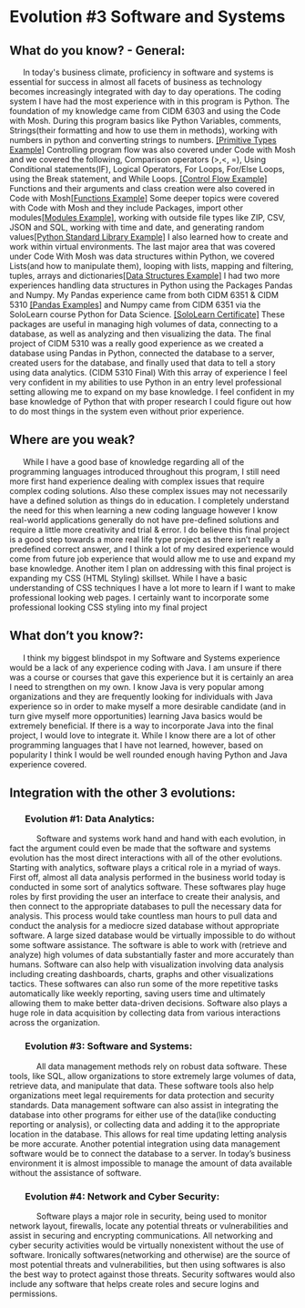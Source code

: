 # Evolution #3 Software and Systems

## What do you know? - General:
&nbsp;&nbsp;&nbsp;&nbsp;&nbsp;&nbsp;In today's business climate, proficiency in software and systems is essential for success in almost all facets of business as technology becomes increasingly integrated with day to day operations. The coding system I have had the most experience with in this program is Python. The foundation of my knowledge came from CIDM 6303 and using the Code with Mosh. During this program basics like Python Variables, comments, Strings(their formatting and how to use them in methods), working with numbers in python and converting strings to numbers. [[Primitive Types Example]](https://github.com/nanauman/Evolution3/blob/main/Python%20Code%20with%20Mosh%20Examples/Code%20with%20Mosh%20-%20Primitive%20Types.jpg) Controlling program flow was also covered under Code with Mosh and we covered the following, Comparison operators (>,<, =), Using Conditional statements(IF), Logical Operators, For Loops, For/Else Loops, using the Break statement, and While Loops. [[Control Flow Example]](https://github.com/nanauman/Evolution3/blob/main/Python%20Code%20with%20Mosh%20Examples/Code%20with%20Mosh%20-%20Control%20Flow.jpg) Functions and their arguments and class creation were also covered in Code with Mosh[[Functions Example]](https://github.com/nanauman/Evolution3/blob/main/Python%20Code%20with%20Mosh%20Examples/Code%20with%20Mosh%20-%20Functions.jpg) Some deeper topics were covered with Code with Mosh and they include Packages, import other modules[[Modules Example]](https://github.com/nanauman/Evolution3/blob/main/Python%20Code%20with%20Mosh%20Examples/Code%20with%20Mosh%20-%20Modules.jpg), working with outside file types like ZIP, CSV, JSON and SQL, working with time and date, and generating random values[[Python Standard Library Example]](https://github.com/nanauman/Evolution3/blob/main/Python%20Code%20with%20Mosh%20Examples/Code%20with%20Mosh%20-%20Python%20Standard%20Library.jpg) I also learned how to create and work within virtual environments. The last major area that was covered under Code With Mosh was data structures within Python, we covered Lists(and how to manipulate them), looping with lists, mapping and filtering, tuples, arrays and dictionaries[[Data Structures Example]](https://github.com/nanauman/Evolution3/blob/main/Python%20Code%20with%20Mosh%20Examples/Code%20with%20Mosh%20-%20Data%20Structures.jpg) I had two more experiences handling data structures in Python using the Packages Pandas and Numpy. My Pandas experience came from both CIDM 6351 & CIDM 5310 [[Pandas Examples]](https://github.com/nanauman/Evolution3/tree/main/Python%20Pandas%20Examples) and Numpy came from CIDM 6351 via the SoloLearn course Python for Data Science. [[SoloLearn Certificate]](https://github.com/nanauman/Evolution3/blob/main/Nathan%20Nauman%20Sololearn%20Python%20Data%20Science%20Certificate%20(1).jpg) These packages are useful in managing high volumes of data, connecting to a database, as well as analyzing and then visualizing the data. The final project of CIDM 5310 was a really good experience as we created a database using Pandas in Python, connected the database to a server, created users for the database, and finally used that data to tell a story using data analytics. (CIDM 5310 Final) With this array of experience I feel very confident in my abilities to use Python in an entry level professional setting allowing me to expand on my base knowledge. I feel confident in my base knowledge of Python that with proper research I could figure out how to do most things in the system even without prior experience. 


## Where are you weak?
&nbsp;&nbsp;&nbsp;&nbsp;&nbsp;&nbsp;While I have a good base of knowledge regarding all of the programming languages introduced throughout this program, I still need more first hand experience dealing with complex issues that require complex coding solutions. Also these complex issues may not necessarily have a defined solution as things do in education. I completely understand the need for this when learning a new coding language however I know real-world applications generally do not have pre-defined solutions and require a little more creativity and trial & error. I do believe this final project is a good step towards a more real life type project as there isn’t really a predefined correct answer, and I think a lot of my desired experience would come from future job experience that would allow me to use and expand my base knowledge. Another item I plan on addressing with this final project is expanding my CSS (HTML Styling) skillset. While I have a basic understanding of CSS techniques I have a lot more to learn if I want to make professional looking web pages. I certainly want to incorporate some professional looking CSS styling into my final project

## What don’t you know?:
&nbsp;&nbsp;&nbsp;&nbsp;&nbsp;&nbsp;I think my biggest blindspot in my Software and Systems experience would be a lack of any experience coding with Java. I am unsure if there was a course or courses that gave this experience but it is certainly an area I need to strengthen on my own. I know Java is very popular among organizations and they are frequently looking for individuals with Java experience so in order to make myself a more desirable candidate (and in turn give myself more opportunities) learning Java basics would be extremely beneficial. If there is a way to incorporate Java into the final project, I would love to integrate it. While I know there are a lot of other programming languages that I have not learned, however, based on popularity I think I would be well rounded enough having Python and Java experience covered.  

## Integration with the other 3 evolutions:
### &nbsp;&nbsp;&nbsp;&nbsp;&nbsp;&nbsp; Evolution #1: Data Analytics:
&nbsp;&nbsp;&nbsp;&nbsp;&nbsp;&nbsp;&nbsp;&nbsp;&nbsp;&nbsp;&nbsp;&nbsp;Software and systems work hand and hand with each evolution, in fact the argument could even be made that the software and systems evolution has the most direct interactions with all of the other evolutions. Starting with analytics, software plays a critical role in a myriad of ways. First off, almost all data analysis performed in the business world today is conducted in some sort of analytics software. These softwares play huge roles by first providing the user an interface to create their analysis, and then connect to the appropriate databases to pull the necessary data for analysis. This process would take countless man hours to pull data and conduct the analysis for a mediocre sized database without appropriate software. A large sized database would be virtually impossible to do without some software assistance. The software is able to work with (retrieve and analyze) high volumes of data substantially faster and more accurately than humans. Software can also help with visualization involving data analysis including creating dashboards, charts, graphs and other visualizations tactics. These softwares can also run some of the more repetitive tasks automatically like weekly reporting, saving users time and ultimately allowing them to make better data-driven decisions. Software also plays a huge role in data acquisition by collecting data from various interactions across the organization. 

### &nbsp;&nbsp;&nbsp;&nbsp;&nbsp;&nbsp; Evolution #3: Software and Systems:
&nbsp;&nbsp;&nbsp;&nbsp;&nbsp;&nbsp;&nbsp;&nbsp;&nbsp;&nbsp;&nbsp;&nbsp;All data management methods rely on robust data software. These tools, like SQL, allow organizations to store extremely large volumes of data, retrieve data, and manipulate that data. These software tools also help organizations meet legal requirements for data protection and security standards. Data management software can also assist in integrating the database into other programs for either use of the data(like conducting reporting or analysis), or collecting data and adding it to the appropriate location in the database. This allows for real time updating letting analysis be more accurate. Another potential integration using data management software  would be to connect the database to a server.  In today’s business environment it is almost impossible to manage the amount of data available without the assistance of software.


### &nbsp;&nbsp;&nbsp;&nbsp;&nbsp;&nbsp; Evolution #4: Network and Cyber Security:
&nbsp;&nbsp;&nbsp;&nbsp;&nbsp;&nbsp;&nbsp;&nbsp;&nbsp;&nbsp;&nbsp;&nbsp;Software plays a major role in security, being used to monitor network layout, firewalls, locate any potential threats or vulnerabilities and assist in securing and encrypting communications. All networking and cyber security activities would be virtually nonexistent without the use of software. Ironically softwares(networking and otherwise) are the source of most potential threats and vulnerabilities, but then using softwares is also the best way to protect against those threats. Security softwares would also include any software that helps create roles and secure logins and permissions. 
